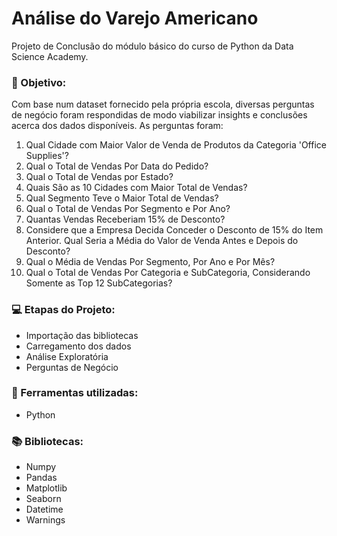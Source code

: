 # Análise do Varejo Americano
Projeto de Conclusão do módulo básico do curso de Python da Data Science Academy.

### 🎯 Objetivo:
Com base num dataset fornecido pela própria escola, diversas perguntas de negócio foram respondidas de modo viabilizar insights e conclusões acerca dos dados disponíveis. As perguntas foram:

1) Qual Cidade com Maior Valor de Venda de Produtos da Categoria 'Office Supplies'?
2) Qual o Total de Vendas Por Data do Pedido?
3) Qual o Total de Vendas por Estado?
4) Quais São as 10 Cidades com Maior Total de Vendas?
5) Qual Segmento Teve o Maior Total de Vendas?
6) Qual o Total de Vendas Por Segmento e Por Ano?
7) Quantas Vendas Receberiam 15% de Desconto?
8) Considere que a Empresa Decida Conceder o Desconto de 15% do Item Anterior. Qual Seria a Média do Valor de Venda Antes e Depois do Desconto?
9) Qual o Média de Vendas Por Segmento, Por Ano e Por Mês?
10) Qual o Total de Vendas Por Categoria e SubCategoria, Considerando Somente as Top 12 SubCategorias?

### 💻 Etapas do Projeto:
* Importação das bibliotecas
* Carregamento dos dados
* Análise Exploratória
* Perguntas de Negócio

### 🔨 Ferramentas utilizadas:
* Python
  
### 📚 Bibliotecas:
* Numpy
* Pandas
* Matplotlib
* Seaborn
* Datetime
* Warnings
